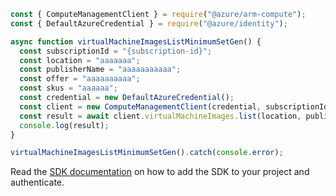 ```javascript
const { ComputeManagementClient } = require("@azure/arm-compute");
const { DefaultAzureCredential } = require("@azure/identity");

async function virtualMachineImagesListMinimumSetGen() {
  const subscriptionId = "{subscription-id}";
  const location = "aaaaaaa";
  const publisherName = "aaaaaaaaaaa";
  const offer = "aaaaaaaaaa";
  const skus = "aaaaaa";
  const credential = new DefaultAzureCredential();
  const client = new ComputeManagementClient(credential, subscriptionId);
  const result = await client.virtualMachineImages.list(location, publisherName, offer, skus);
  console.log(result);
}

virtualMachineImagesListMinimumSetGen().catch(console.error);
```

Read the [SDK documentation](https://github.com/Azure/azure-sdk-for-js/blob/%40azure%2Farm-compute_17.3.1/sdk/compute/arm-compute/README.md) on how to add the SDK to your project and authenticate.
